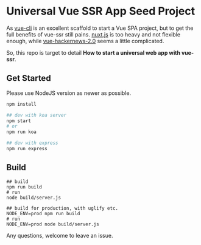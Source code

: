 # Universal Vue SSR App Seed Project

As [vue-cli](https://github.com/vuejs/vue-cli) is an excellent scaffold to start a Vue SPA project, but to get the full benefits of vue-ssr still pains. [nuxt.js](https://nuxtjs.org/) is too heavy and not flexible enough, while [vue-hackernews-2.0](https://github.com/vuejs/vue-hackernews-2.0) seems a little complicated.

So, this repo is target to detail **How to start a universal web app with vue-ssr**.

## Get Started

Please use NodeJS version as newer as possible.

```bash
npm install

## dev with koa server
npm start 
# or 
npm run koa

## dev with express
npm run express
```

## Build
```
## build
npm run build
# run
node build/server.js

## build for production, with uglify etc.
NODE_ENV=prod npm run build
# run
NODE_ENV=prod node build/server.js
```

Any questions, welcome to leave an issue.
